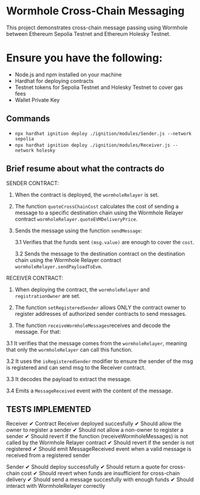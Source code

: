 # Wormhole Cross-Chain Messaging
This project demonstrates cross-chain message passing using Wormhole between Ethereum Sepolia Testnet and Ethereum Holesky Testnet.

# Ensure you have the following:

- Node.js and npm installed on your machine
- Hardhat for deploying contracts
- Testnet tokens for Sepolia Testnet and Holesky Testnet to cover gas fees
- Wallet Private Key

## Commands
- `npx hardhat ignition deploy ./ignition/modules/Sender.js --network sepolia`
- `npx hardhat ignition deploy ./ignition/modules/Receiver.js --network holesky`

## Brief resume about what the contracts do

 SENDER CONTRACT:

 1. When the contract is deployed, the `wormholeRelayer` is set.

 2. The function `quoteCrossChainCost` calculates the cost of sending a message to a specific destination chain using the Wormhole Relayer contract
 `wormholeRelayer.quoteEVMDeliveryPrice`.
 
 3. Sends the message using the function `sendMessage`:
      
      3.1 Verifies that the funds sent `(msg.value)` are enough to cover the `cost`.

      3.2 Sends the message to the destination contract on the destination chain using the Wormhole Relayer contract
      `wormholeRelayer.sendPayloadToEvm`.

 RECEIVER CONTRACT:

 1. When deploying the contract, the `wormholeRelayer` and `registrationOwner` are set.

 2. The function `setRegisteredSender` allows ONLY the contract owner to register addresses of authorized sender contracts to send messages.

 3. The function `receiveWormholeMessages`receives and decode the message. For that:

   3.1 It verifies that the message comes from the `wormholeRelayer`, meaning that only the `wormholeRelayer` can call this function.

   3.2 It uses the `isRegisteredSender` modifier to ensure the sender of the msg is registered and can send msg to the Receiver contract.

   3.3 It decodes the payload to extract the message.

   3.4 Emits a `MessageReceived` event with the content of the message.

## TESTS IMPLEMENTED

   Receiver
    ✔ Contract Receiver deployed succesfully
    ✔ Should allow the owner to register a sender
    ✔ Should not allow a non-owner to register a sender
    ✔ Should revert if the function (receiveWormholeMessages) is not called by the Wormhole Relayer contract
    ✔ Should revert if the sender is not registered
    ✔ Should emit MessageReceived event when a valid message is received from a registered sender

  Sender
    ✔ Should deploy successfully
    ✔ Should return a quote for cross-chain cost
    ✔ Should revert when funds are insufficient for cross-chain delivery
    ✔ Should send a message succesfully with enough funds
    ✔ Should interact with WormholeRelayer correctly



